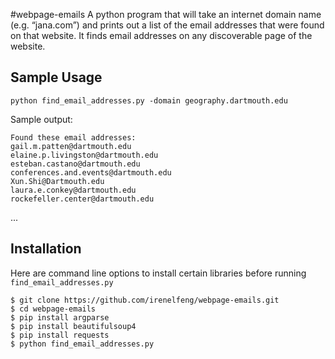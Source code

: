 #webpage-emails
A python program that will take an internet domain name (e.g. “jana.com”) and prints out a list of the email addresses that were found on that website. It finds email addresses on any discoverable page of the website.

## Sample Usage
`python find_email_addresses.py -domain geography.dartmouth.edu`

Sample output: 
```
Found these email addresses:
gail.m.patten@dartmouth.edu
elaine.p.livingston@dartmouth.edu
esteban.castano@dartmouth.edu
conferences.and.events@dartmouth.edu
Xun.Shi@Dartmouth.edu
laura.e.conkey@dartmouth.edu
rockefeller.center@dartmouth.edu
```
...


## Installation
Here are command line options to install certain libraries before running `find_email_addresses.py`

```
$ git clone https://github.com/irenelfeng/webpage-emails.git
$ cd webpage-emails
$ pip install argparse
$ pip install beautifulsoup4
$ pip install requests
$ python find_email_addresses.py
```